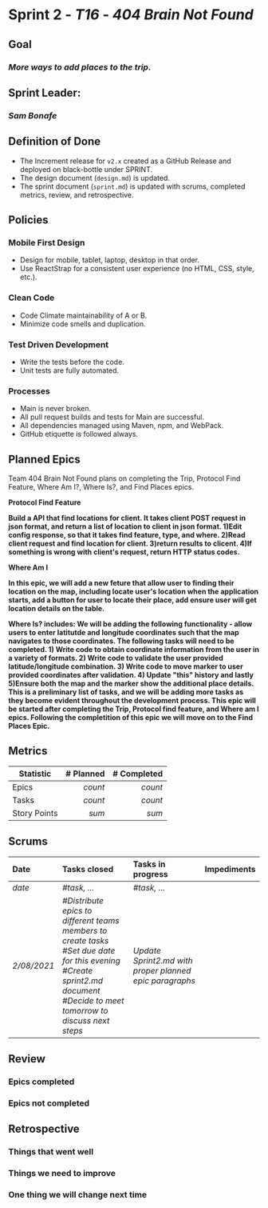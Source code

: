 # Sprint 2 - *T16* - *404 Brain Not Found*

## Goal
### *More ways to add places to the trip.*

## Sprint Leader: 
### *Sam Bonafe*

## Definition of Done

* The Increment release for `v2.x` created as a GitHub Release and deployed on black-bottle under SPRINT.
* The design document (`design.md`) is updated.
* The sprint document (`sprint.md`) is updated with scrums, completed metrics, review, and retrospective.

## Policies

### Mobile First Design
* Design for mobile, tablet, laptop, desktop in that order.
* Use ReactStrap for a consistent user experience (no HTML, CSS, style, etc.).

### Clean Code
* Code Climate maintainability of A or B.
* Minimize code smells and duplication.

### Test Driven Development
* Write the tests before the code.
* Unit tests are fully automated.

### Processes
* Main is never broken. 
* All pull request builds and tests for Main are successful.
* All dependencies managed using Maven, npm, and WebPack.
* GitHub etiquette is followed always.


## Planned Epics
Team 404 Brain Not Found plans on completing the Trip, Protocol Find Feature, Where Am I?, Where Is?, and Find Places epics.

<b>Protocol Find Feature<b>
  
Build a API that find locations for client. It takes client POST request in json format, and return a list of location to client in json format. 1)Edit config response, so that it takes find feature, type, and where. 2)Read client request and find location for client. 3)return results to clicent. 4)If something is wrong with client's request, return HTTP status codes. 

<b>Where Am I<b>
 
In this epic, we will add a new feture that allow user to finding their location on the map, including locate user's location when the application starts, add a button for user to locate their place, add ensure user will get location details on the table.

Where Is? includes: We will be adding the following functionality - allow users to enter latitutde and longitude coordinates such that the map navigates to those coordinates. The following tasks will need to be completed. 1) Write code to obtain coordinate information from the user in a variety of formats. 2) Write code to validate the user provided latitude/longitude combination. 3) Write code to move marker to user provided coordinates after validation. 4) Update "this" history and lastly 5)Ensure both the map and the marker show the additional place details. This is a preliminary list of tasks, and we will be adding more tasks as they become evident throughout the development process. This epic will be started after completing the Trip, Protocol find feature, and Where am I epics. Following the completition of this epic we will move on to the Find Places Epic. 

## Metrics

| Statistic | # Planned | # Completed |
| --- | ---: | ---: |
| Epics | *count* | *count* |
| Tasks |  *count*   | *count* | 
| Story Points |  *sum*  | *sum* | 


## Scrums

| Date | Tasks closed  | Tasks in progress | Impediments |
| :--- | :--- | :--- | :--- |
| *date* | *#task, ...* | *#task, ...* |  | 
| *2/08/2021* | *#Distribute epics to different teams members to create tasks <br /> #Set due date for this evening <br /> #Create sprint2.md document <br /> #Decide to meet tomorrow to discuss next steps* <br /> | *Update Sprint2.md with proper planned epic paragraphs* | | *none |


## Review

### Epics completed  

### Epics not completed 

## Retrospective

### Things that went well

### Things we need to improve

### One thing we will change next time
